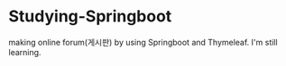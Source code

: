 # Studying-Springboot
making online forum(게시판) by using Springboot and Thymeleaf.
I'm still learning.
